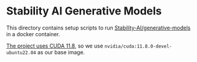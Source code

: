 # Stability AI Generative Models

This directory contains setup scripts to run [Stability-AI/generative-models](https://github.com/Stability-AI/generative-models) in a docker container.

[The project uses CUDA 11.8](https://github.com/Stability-AI/generative-models/blob/9d759324e914de6c96dbd1468b3a4a50243c6528/pyproject.toml#L45), so we use `nvidia/cuda:11.8.0-devel-ubuntu22.04` as our base image.
